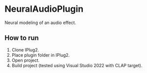 # NeuralAudioPlugin
Neural modeling of an audio effect.

## How to run
1. Clone IPlug2.
2. Place plugin folder in IPlug2.
3. Open project.
4. Build project (tested using Visual Studio 2022 with CLAP target).